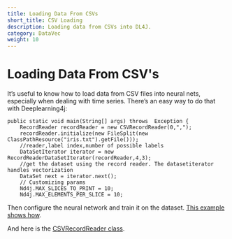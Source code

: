 ```yaml
---
title: Loading Data From CSVs
short_title: CSV Loading
description: Loading data from CSVs into DL4J.
category: DataVec
weight: 10
---
```


# Loading Data From CSV's

It’s useful to know how to load data from CSV files into neural nets, especially when dealing with time series. There’s an easy way to do that with Deeplearning4j:

    public static void main(String[] args) throws  Exception {
        RecordReader recordReader = new CSVRecordReader(0,",");
        recordReader.initialize(new FileSplit(new ClassPathResource("iris.txt").getFile()));
        //reader,label index,number of possible labels
        DataSetIterator iterator = new RecordReaderDataSetIterator(recordReader,4,3);
        //get the dataset using the record reader. The datasetiterator handles vectorization
        DataSet next = iterator.next();
        // Customizing params
        Nd4j.MAX_SLICES_TO_PRINT = 10;
        Nd4j.MAX_ELEMENTS_PER_SLICE = 10;

Then configure the neural network and train it on the dataset. [This example shows how](https://github.com/deeplearning4j/dl4j-examples/blob/master/dl4j-examples/src/main/java/org/deeplearning4j/examples/dataexamples/CSVExample.java). 

And here is the [CSVRecordReader class](https://github.com/deeplearning4j/DataVec/blob/master/datavec-api/src/main/java/org/datavec/api/records/reader/impl/csv/CSVRecordReader.java).